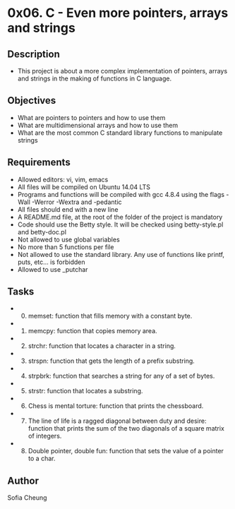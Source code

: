 # 0x06. C - Even more pointers, arrays and strings
## Description
- This project is about a more complex implementation of pointers, arrays and strings in the making of functions in C language.
## Objectives
- What are pointers to pointers and how to use them
- What are multidimensional arrays and how to use them
- What are the most common C standard library functions to manipulate strings
## Requirements
- Allowed editors: vi, vim, emacs
- All files will be compiled on Ubuntu 14.04 LTS
- Programs and functions will be compiled with gcc 4.8.4 using the flags -Wall -Werror -Wextra and -pedantic
- All files should end with a new line
- A README.md file, at the root of the folder of the project is mandatory
- Code should use the Betty style. It will be checked using betty-style.pl and betty-doc.pl
- Not allowed to use global variables
- No more than 5 functions per file
- Not allowed to use the standard library. Any use of functions like printf, puts, etc… is forbidden
- Allowed to use _putchar
## Tasks
- 0. memset: function that fills memory with a constant byte. 
- 1. memcpy: function that copies memory area.
- 2. strchr: function that locates a character in a string.
- 3. strspn: function that gets the length of a prefix substring.
- 4. strpbrk: function that searches a string for any of a set of bytes.
- 5. strstr: function that locates a substring.
- 6. Chess is mental torture:  function that prints the chessboard.
- 7. The line of life is a ragged diagonal between duty and desire: function that prints the sum of the two diagonals of a square matrix of integers.
- 8. Double pointer, double fun: function that sets the value of a pointer to a char.
## Author
Sofia Cheung
